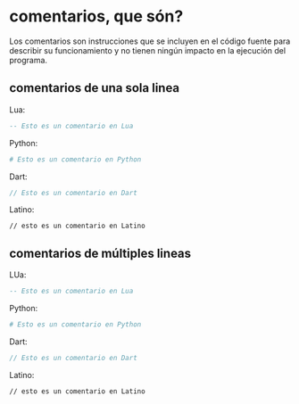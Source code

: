 # comentarios, que són? 
Los comentarios son instrucciones que se incluyen en el código fuente para describir su funcionamiento y no tienen ningún impacto en la ejecución del programa.

## comentarios de una sola linea

Lua:
```lua
-- Esto es un comentario en Lua 
```

Python:
```python
# Esto es un comentario en Python
```

Dart:
```dart
// Esto es un comentario en Dart
```

Latino:
```latino
// esto es un comentario en Latino
```

## comentarios de múltiples lineas

LUa:
```lua
-- Esto es un comentario en Lua 
```

Python:
```python
# Esto es un comentario en Python
```

Dart:
```dart
// Esto es un comentario en Dart
```

Latino:
```latino
// esto es un comentario en Latino
```

